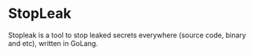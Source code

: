 # StopLeak 
Stopleak is a tool to stop leaked secrets everywhere (source code, binary and etc), written in GoLang.

